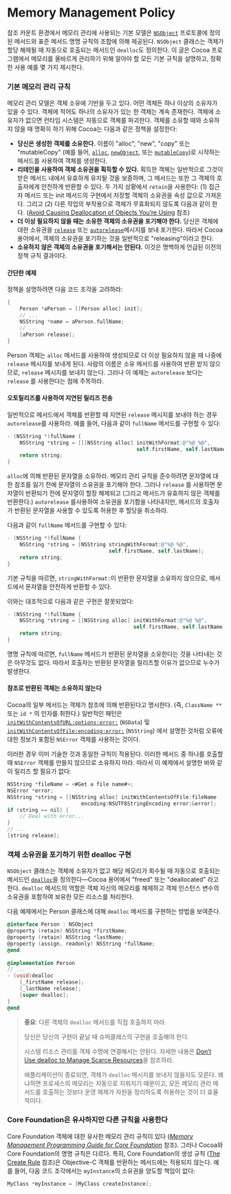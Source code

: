 # Memory Management Policy

참조 카운트 환경에서 메모리 관리에 사용되는 기본 모델은 [`NSObject`](https://developer.apple.com/library/archive/documentation/LegacyTechnologies/WebObjects/WebObjects_3.5/Reference/Frameworks/ObjC/Foundation/Protocols/NSObject/Description.html#//apple_ref/occ/intf/NSObject) 프로토콜에 정의된 메서드와 표준 메서드 명명 규칙의 조합에 의해 제공된다. `NSObject` 클래스는 객체가 할당 해제될 때 자동으로 호출되는 메서드인 `dealloc`도 정의한다. 이 글은 Cocoa 프로그램에서 메모리를 올바르게 관리하기 위해 알아야 할 모든 기본 규칙을 설명하고, 정확한 사용 예를 몇 가지 제시한다.

### 기본 메모리 관리 규칙

메모리 관리 모델은 객체 소유에 기반을 두고 있다. 어떤 객체든 하나 이상의 소유자가 있을 수 있다. 객체에 적어도 하나의 소유자가 있는 한 객체는 계속 존재한다. 객체에 소유자가 없으면 런타임 시스템은 자동으로 객체를 파괴한다. 객체를 소유할 때와 소유하지 않을 때 명확히 하기 위해 Cocoa는 다음과 같은 정책을 설정한다:

* **당신은 생성한 객체를 소유한다.** 이름이 "alloc", "new", "copy" 또는 "mutableCopy" \(예를 들어, [`alloc`](https://developer.apple.com/library/archive/documentation/LegacyTechnologies/WebObjects/WebObjects_3.5/Reference/Frameworks/ObjC/Foundation/Classes/NSObject/Description.html#//apple_ref/occ/clm/NSObject/alloc), [`newObject`](https://developer.apple.com/documentation/appkit/nsobjectcontroller/1535921-newobject), 또는 [`mutableCopy`](https://developer.apple.com/library/archive/documentation/LegacyTechnologies/WebObjects/WebObjects_3.5/Reference/Frameworks/ObjC/Foundation/Classes/NSObject/Description.html#//apple_ref/occ/instm/NSObject/mutableCopy)\)로 시작하는 메서드를 사용하여 객체를 생성한다.
* **리테인을 사용하여 객체 소유권을 획득할 수 있다.** 획득한 객체는 일반적으로 그것이 받은 메서드 내에서 유효하게 유지될 것을 보증하며, 그 메서드는 또한 그 객체의 호출자에게 안전하게 반환할 수 있다. 두 가지 상황에서 `retain`을 사용한다: \(1\) 접근자 메서드 또는 init 메서드의 구현에서 저장할 객체의 소유권을 속성 값으로 가져온다. 그리고 \(2\) 다른 작업의 부작용으로 객체가 무효화되지 않도록 다음과 같이 한다. \([Avoid Causing Deallocation of Objects You’re Using](https://developer.apple.com/library/archive/documentation/Cocoa/Conceptual/MemoryMgmt/Articles/mmPractical.html#//apple_ref/doc/uid/20000043-1000922) 참조\)
* **더 이상 필요하지 않을 때는 소유한 객체의 소유권을 포기해야 한다.** 당신은 객체에 대한 소유권을 [`release`](https://developer.apple.com/library/archive/documentation/LegacyTechnologies/WebObjects/WebObjects_3.5/Reference/Frameworks/ObjC/Foundation/Protocols/NSObject/Description.html#//apple_ref/occ/intfm/NSObject/release) 또는 [`autorelease`](https://developer.apple.com/library/archive/documentation/LegacyTechnologies/WebObjects/WebObjects_3.5/Reference/Frameworks/ObjC/Foundation/Protocols/NSObject/Description.html#//apple_ref/occ/intfm/NSObject/autorelease)메시지를 보내 포기한다. 따라서 Cocoa 용어에서, 객체의 소유권을 포기하는 것을 일반적으로 "releasing"이라고 한다.
* **소유하지 않은 객체의 소유권을 포기해서는 안된다.** 이것은 명백하게 언급된 이전의 정책 규칙 결과이다.

#### 간단한 예제

정책을 설명하려면 다음 코드 조각을 고려하라:

```objectivec
{
    Person *aPerson = [[Person alloc] init];
    // ...
    NSString *name = aPerson.fullName;
    // ...
    [aPerson release];
}
```

Person 객체는 `alloc` 메서드를 사용하여 생성되므로 더 이상 필요하지 않을 때 나중에 `release` 메시지를 보내게 된다. 사람의 이름은 소유 메서드를 사용하여 반환 받지 않으므로, `release` 메시지를 보내지 않는다. 그러나 이 예제는 `autorelease` 보다는 `release` 를 사용한다는 점에 주목하라.

#### 오토릴리즈를 사용하여 지연된 릴리즈 전송

일반적으로 메서드에서 객체를 반환할 때 지연된 `release` 메시지를 보내야 하는 경우 `autorelease`를 사용하라. 예를 들어, 다음과 같이 `fullName` 메서드를 구현할 수 있다:

```objectivec
- (NSString *)fullName {
    NSString *string = [[[NSString alloc] initWithFormat:@"%@ %@",
                                          self.firstName, self.lastName] autorelease];
    return string;
}
```

 `alloc`에 의해 반환된 문자열을 소유하라. 메모리 관리 규칙을 준수하려면 문자열에 대한 참조를 잃기 전에 문자열의 소유권을 포기해야 한다. 그러나 `release` 를 사용하면 문자열이 반환되기 전에 문자열이 할장 해제되고 \(그리고 메서드가 유효하지 않은 객체를 반환한다.\) `autorelease` 를사용하여 소유권을 포기함을 나타내지만, 메서드의 호출자가 반환된 문자열을 사용할 수 있도록 허용한 후 할당을 취소하라.

다음과 같이 `fullName` 메서드를 구현할 수 있다:

```objectivec
- (NSString *)fullName {
    NSString *string = [NSString stringWithFormat:@"%@ %@",
                                 self.firstName, self.lastName];
    return string;
}
```

기본 규칙을 따르면, `stringWithFormat:`이 반환한 문자열을 소유하지 않으므로, 메서드에서 문자열을 안전하게 반환할 수 있다.

이와는 대조적으로 다음과 같은 구현은 잘못되었다:

```objectivec
- (NSString *)fullName {
    NSString *string = [[NSString alloc] initWithFormat:@"%@ %@",
                                         self.firstName, self.lastName];
    return string;
}
```

명명 규칙에 따르면, `fullName` 메서드가 반환된 문자열을 소유한다는 것을 나타내는 것은 아무것도 없다. 따라서 호출자는 반환된 문자열을 릴리즈할 이유가 없으므로 누수가 발생한다.

#### 참조로 반환된 객체는 소유하지 않는다

Cocoa의 일부 메서드는 객체가 참조에 의해 반환된다고 명시한다. \(즉, `ClassName **` 또는 `id *` 의 인자를 취한다.\) 일반적인 패턴은 [`initWithContentsOfURL:options:error:`](https://developer.apple.com/documentation/foundation/nsdata/1407864-initwithcontentsofurl) \(`NSData`\) 및 [`initWithContentsOfFile:encoding:error:`](https://developer.apple.com/documentation/foundation/nsstring/1412610-init) \(`NSString`\) 에서 설명한 것처럼 오류에 대한 정보가 포함된 `NSError` 객체를 사용하는 것이다. 

이러한 경우 이미 기술한 것과 동일한 규칙이 적용된다. 이러한 메서드 중 하나를 호출할 때 `NSError` 객체를 만들지 않으므로 소유하지 마라. 따라서 이 예제에서 설명한 바와 같이 릴리즈 할 필요가 없다:

```objectivec
NSString *fileName = <#Get a file name#>;
NSError *error;
NSString *string = [[NSString alloc] initWithContentsOfFile:fileName
                        encoding:NSUTF8StringEncoding error:&error];
if (string == nil) {
    // Deal with error...
}
// ...
[string release];
```

### 객체 소유권을 포기하기 위한 dealloc 구현

`NSObject` 클래스는 객체에 소유자가 없고 해당 메모리가 회수될 때 자동으로 호출되는 메서드인 [`dealloc`](https://developer.apple.com/library/archive/documentation/LegacyTechnologies/WebObjects/WebObjects_3.5/Reference/Frameworks/ObjC/Foundation/Classes/NSObject/Description.html#//apple_ref/occ/instm/NSObject/dealloc)을 정의한다—Cocoa 용어에서 "freed" 또는 "deallocated" 라고 한다. `dealloc` 메서드의 역할은 객체 자신의 메모리를 해제하고 객체 인스턴스 변수의 소유권을 포함하여 보유한 모든 리소스를 처리한다.

다음 예제에서는 Person 클래스에 대해 `dealloc` 메서드를 구현하는 방법을 보여준다.

```objectivec
@interface Person : NSObject
@property (retain) NSString *firstName;
@property (retain) NSString *lastName;
@property (assign, readonly) NSString *fullName;
@end
 
@implementation Person
// ...
- (void)dealloc
    [_firstName release];
    [_lastName release];
    [super dealloc];
}
@end
```

> **중요**: 다른 객체의 `dealloc` 메서드를 직접 호출하지 마라.
>
> 당신은 당신의 구현이 끝날 때 슈퍼클래스의 구현을 호출해야 한다.
>
> 시스템 리소스 관리를 객체 수명에 연결해서는 안된다. 자세한 내용은 [Don’t Use dealloc to Manage Scarce Resources](https://developer.apple.com/library/archive/documentation/Cocoa/Conceptual/MemoryMgmt/Articles/mmPractical.html#//apple_ref/doc/uid/TP40004447-SW13)을 참조하라.
>
> 애플리케이션이 종료되면, 객체가 `dealloc` 메시지를 보내지 않을지도 모른다. 왜냐하면 프로세스의 메모리는 자동으로 지워지기 때문이고, 모든 메모리 관리 메서드를 호출하는 것보다 운영 체제가 자원을 정리하도록 허용하는 것이 더 효율적이다.

### Core Foundation은 유사하지만 다른 규칙을 사용한다

Core Foundation 객체에 대한 유사한 메모리 관리 규칙이 있다 \([_Memory Management Programming Guide for Core Foundation_](https://developer.apple.com/library/archive/documentation/CoreFoundation/Conceptual/CFMemoryMgmt/CFMemoryMgmt.html#//apple_ref/doc/uid/10000127i) 참조\). 그러나 Cocoa와 Core Foundation의 명명 규칙은 다르다. 특히, Core Foundation의 생성 규칙 \([The Create Rule](https://developer.apple.com/library/archive/documentation/CoreFoundation/Conceptual/CFMemoryMgmt/Concepts/Ownership.html#//apple_ref/doc/uid/20001148-103029) 참조\)은 Objective-C 객체를 반환하는 메서드에는 적용되지 않는다. 예를 들어, 다음 코드 조각에서는 `myInstance`의 소유권을 양도할 책임이 없다:

```objectivec
MyClass *myInstance = [MyClass createInstance];
```

